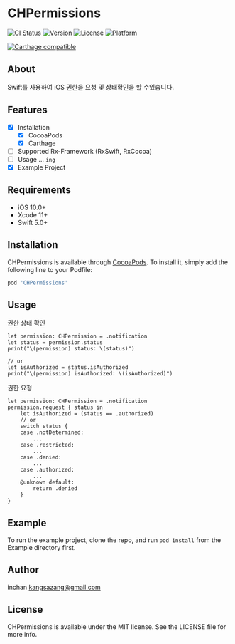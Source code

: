 # CHPermissions

[![CI Status](https://img.shields.io/travis/enliple-kay/CHPermissions.svg?style=flat)](https://travis-ci.org/github/inchan/CHPermissions)
[![Version](https://img.shields.io/cocoapods/v/CHPermissions.svg?style=flat)](https://cocoapods.org/pods/CHPermissions)
[![License](https://img.shields.io/cocoapods/l/CHPermissions.svg?style=flat)](https://cocoapods.org/pods/CHPermissions)
[![Platform](https://img.shields.io/cocoapods/p/CHPermissions.svg?style=flat)](https://cocoapods.org/pods/CHPermissions)

[![Carthage compatible](https://img.shields.io/badge/Carthage-compatible-4BC51D.svg?style=flat)](https://github.com/Carthage/Carthage)

## About

Swift를 사용하여 iOS 권한을 요청 및 상태확인을 할 수있습니다.

## Features

- [x] Installation
    - [x] CocoaPods 
    - [x] Carthage
- [ ] Supported Rx-Framework (RxSwift, RxCocoa)
- [ ] Usage ... `ing`
- [x] Example Project

## Requirements

- iOS 10.0+
- Xcode 11+
- Swift 5.0+

## Installation

CHPermissions is available through [CocoaPods](https://cocoapods.org). To install
it, simply add the following line to your Podfile:

```ruby
pod 'CHPermissions'
```

## Usage

권한 상태 확인  

    let permission: CHPermission = .notification
    let status = permission.status
    print("\(permission) status: \(status)")

    // or
    let isAuthorized = status.isAuthorized
    print("\(permission) isAuthorized: \(isAuthorized)")

권한 요청  

    let permission: CHPermission = .notification 
    permission.request { status in          
        let isAuthorized = (status == .authorized)  
        // or 
        switch status {
        case .notDetermined:
            ... 
        case .restricted:
            ...
        case .denied:
            ... 
        case .authorized:
            ... 
        @unknown default:
            return .denied
        }
    }

## Example

To run the example project, clone the repo, and run `pod install` from the Example directory first.

## Author

inchan kangsazang@gmail.com

## License

CHPermissions is available under the MIT license. See the LICENSE file for more info.
